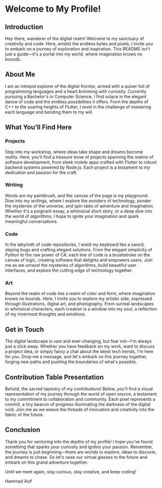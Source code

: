 # Welcome to My Profile!

## Introduction

Hey there, wanderer of the digital realm! Welcome to my sanctuary of creativity and code. Here, amidst the endless bytes and pixels, I invite you to embark on a journey of exploration and inspiration. This README isn't just a guide—it's a portal into my world, where imagination knows no bounds.

## About Me

I am an intrepid explorer of the digital frontier, armed with a quiver full of programming languages and a heart brimming with curiosity. Currently pursuing a Bachelor's in Computer Science, I find solace in the elegant dance of code and the endless possibilities it offers. From the depths of C++ to the soaring heights of Flutter, I revel in the challenge of mastering each language and bending them to my will.

## What You'll Find Here

### Projects
Step into my workshop, where ideas take shape and dreams become reality. Here, you'll find a treasure trove of projects spanning the realms of software development, from sleek mobile apps crafted with Flutter to robust backend systems powered by Node.js. Each project is a testament to my dedication and passion for the craft.

### Writing
Words are my paintbrush, and the canvas of the page is my playground. Dive into my writings, where I explore the wonders of technology, ponder the mysteries of the universe, and spin tales of adventure and imagination. Whether it's a poignant essay, a whimsical short story, or a deep dive into the world of algorithms, I hope to ignite your imagination and spark meaningful conversations.

### Code
In the labyrinth of code repositories, I wield my keyboard like a sword, slaying bugs and crafting elegant solutions. From the elegant simplicity of Python to the raw power of C#, each line of code is a brushstroke on the canvas of logic, creating software that delights and empowers users. Join me as we unravel the mysteries of algorithms, build beautiful user interfaces, and explore the cutting edge of technology together.

### Art
Beyond the realm of code lies a realm of color and form, where imagination knows no bounds. Here, I invite you to explore my artistic side, expressed through illustrations, digital art, and photography. From surreal landscapes to whimsical characters, each creation is a window into my soul, a reflection of my innermost thoughts and emotions.

## Get in Touch

The digital landscape is vast and ever-changing, but fear not—I'm always just a click away. Whether you have feedback on my work, want to discuss a project idea, or simply fancy a chat about the latest tech trends, I'm here for you. Drop me a message, and let's embark on this journey together, forging new paths and pushing the boundaries of what's possible.

## Contribution Table Presentation

Behold, the sacred tapestry of my contributions! Below, you'll find a visual representation of my journey through the world of open source, a testament to my commitment to collaboration and community. Each pixel represents a commit, a tiny beacon of progress illuminating the darkness of the digital void. Join me as we weave the threads of innovation and creativity into the fabric of the future.

## Conclusion

Thank you for venturing into the depths of my profile! I hope you've found something that sparks your curiosity and ignites your passion. Remember, the journey is just beginning—there are worlds to explore, ideas to discover, and dreams to chase. So let's raise our virtual glasses to the future and embark on this grand adventure together.

Until we meet again, stay curious, stay creative, and keep coding!

Hammad Asif
